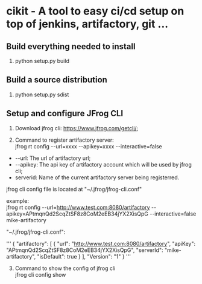 # cikit - A tool to easy ci/cd setup on top of jenkins, artifactory, git ...

## Build everything needed to install
1. python setup.py build

## Build a source distribution
1. python setup.py sdist

## Setup and configure JFrog CLI
1. Download jfrog cli: https://www.jfrog.com/getcli/;

2. Command to register artifactory server:  
jfrog rt config --url=xxxx --apikey=xxxx --interactive=false <serverid>  
- --url: The url of artifactory url;
- --apikey: The api key of artifactory account which will be used by jfrog cli;
- serverid: Name of the current artifactory server being registerred.

jfrog cli config file is located at "~/.jfrog/jfrog-cli.conf"  

example:  
jfrog rt config --url=http://www.test.com:8080/artifactory --apikey=APtmqnQd2ScqZtSF8z8CoM2eEB34jYX2XisQpG --interactive=false mike-artifactory  

"~/.jfrog/jfrog-cli.conf":  

'''
{
  "artifactory": [
    {
      "url": "http://www.test.com:8080/artifactory",
      "apiKey": "APtmqnQd2ScqZtSF8z8CoM2eEB34jYX2XisQpG",
      "serverId": "mike-artifactory",
      "isDefault": true
    }
  ],
  "Version": "1"
}
'''

3. Command to show the config of jfrog cli  
jfrog cli config show

